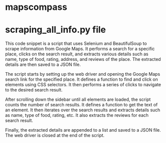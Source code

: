 # mapscompass


# scraping_all_info.py file
This code snippet is a script that uses Selenium and BeautifulSoup to scrape information from Google Maps. It performs a search for a specific place, clicks on the search result, and extracts various details such as name, type of food, rating, address, and reviews of the place. The extracted details are then saved to a JSON file.

The script starts by setting up the web driver and opening the Google Maps search link for the specified place. It defines a function to find and click on elements using CSS selectors. It then performs a series of clicks to navigate to the desired search result.

After scrolling down the sidebar until all elements are loaded, the script counts the number of search results. It defines a function to get the text of an element. It then iterates over the search results and extracts details such as name, type of food, rating, etc. It also extracts the reviews for each search result.

Finally, the extracted details are appended to a list and saved to a JSON file. The web driver is closed at the end of the script.
